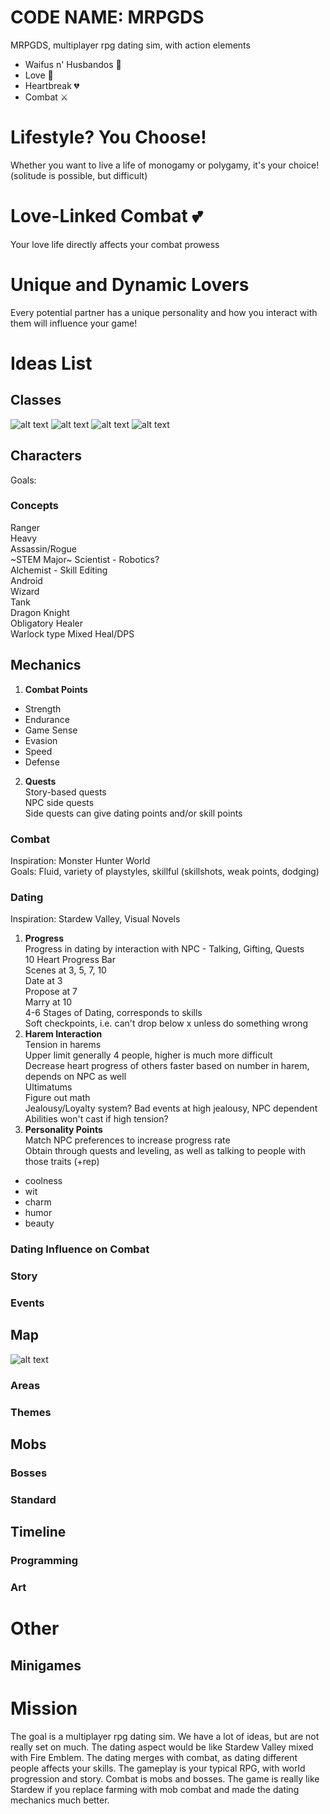 # CODE NAME: MRPGDS

MRPGDS, multiplayer rpg dating sim, with action elements

  - Waifus n' Husbandos 👥
  - Love 💖
  - Heartbreak 💔 
  - Combat ⚔️
 
# Lifestyle? You Choose!
Whether you want to live a life of monogamy or polygamy, it's your choice! (solitude is possible, but difficult)

# Love-Linked Combat 💕
Your love life directly affects your combat prowess

# Unique and Dynamic Lovers
Every potential partner has a unique personality and how you interact with them will influence your game!

# Ideas List
## Classes
![alt text](https://i.imgur.com/fdEbdqm.png "Heavy Concept 1")
![alt text](https://i.imgur.com/c2o1DV8.png "Chad Wizard Sketch 1")
![alt text](https://i.imgur.com/93LknSQ.png "Squishy Sketch 1")
![alt text](https://i.imgur.com/JpDznbc.png "Assassin Sketch 1")

###

###

###

###

###


## Characters
Goals:  
### Concepts
Ranger  
Heavy  
Assassin/Rogue  
~STEM Major~ Scientist - Robotics?  
Alchemist - Skill Editing  
Android  
Wizard  
Tank  
Dragon Knight  
Obligatory Healer  
Warlock type Mixed Heal/DPS  

## Mechanics
1. **Combat Points**  
* Strength
* Endurance
* Game Sense
* Evasion
* Speed
* Defense
2. **Quests**  
Story-based quests  
NPC side quests  
Side quests can give dating points and/or skill points  

### Combat
Inspiration: Monster Hunter World  
Goals: Fluid, variety of playstyles, skillful (skillshots, weak points, dodging)  
### Dating
Inspiration: Stardew Valley, Visual Novels
1. **Progress**  
Progress in dating by interaction with NPC - Talking, Gifting, Quests  
10 Heart Progress Bar  
Scenes at 3, 5, 7, 10  
Date at 3  
Propose at 7  
Marry at 10  
4-6 Stages of Dating, corresponds to skills  
Soft checkpoints, i.e. can't drop below x unless do something wrong  
2. **Harem Interaction**  
Tension in harems  
Upper limit generally 4 people, higher is much more difficult  
Decrease heart progress of others faster based on number in harem, depends on NPC as well  
Ultimatums  
Figure out math  
Jealousy/Loyalty system? Bad events at high jealousy, NPC dependent  
Abilities won't cast if high tension?  
3. **Personality Points**  
Match NPC preferences to increase progress rate  
Obtain through quests and leveling, as well as talking to people with those traits (+rep)  
* coolness
* wit
* charm
* humor
* beauty




### Dating Influence on Combat

### Story

### Events


## Map
![alt text](https://i.imgur.com/d8emNMY.png "Map Sketch 1")
### Areas
### Themes
###

## Mobs
### Bosses
### Standard

## Timeline
### Programming
### Art

# Other
## Minigames

# Mission
The goal is a multiplayer rpg dating sim. We have a lot of ideas, but are not really set on much. The dating aspect would be like Stardew Valley mixed with Fire Emblem. The dating merges with combat, as dating different people affects your skills. The gameplay is your typical RPG, with world progression and story. Combat is mobs and bosses. The game is really like Stardew if you replace farming with mob combat and made the dating mechanics much better.
